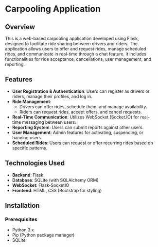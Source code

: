 # Carpooling Application

## Overview

This is a web-based carpooling application developed using Flask, designed to facilitate ride sharing between drivers and riders. The application allows users to offer and request rides, manage scheduled rides, and communicate in real-time through a chat feature. It includes functionalities for ride acceptance, cancellations, user management, and reporting.

## Features

- **User Registration & Authentication**: Users can register as drivers or riders, manage their profiles, and log in.
- **Ride Management**: 
  - Drivers can offer rides, schedule them, and manage availability.
  - Riders can request rides, accept offers, and cancel requests.
- **Real-Time Communication**: Utilizes WebSocket (Socket.IO) for real-time messaging between users.
- **Reporting System**: Users can submit reports against other users.
- **User Management**: Admin features for activating, suspending, or banning users.
- **Scheduled Rides**: Users can request or offer recurring rides based on specific patterns.

## Technologies Used

- **Backend**: Flask
- **Database**: SQLite (with SQLAlchemy ORM)
- **WebSocket**: Flask-SocketIO
- **Frontend**: HTML, CSS (Bootstrap for styling)

## Installation

### Prerequisites

- Python 3.x
- Pip (Python package manager)
- SQLite
